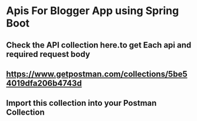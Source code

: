 # Apis For Blogger App using Spring Boot

## Check the API collection here.to get Each api and required request body
## https://www.getpostman.com/collections/5be54019dfa206b4743d
## Import this collection into your Postman Collection
